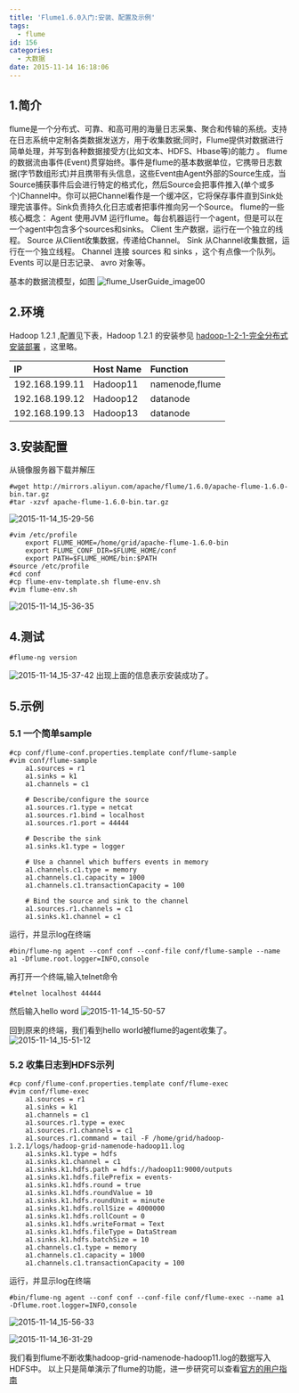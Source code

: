 ```yaml
---
title: 'Flume1.6.0入门:安装、配置及示例'
tags:
  - flume
id: 156
categories:
  - 大数据
date: 2015-11-14 16:18:06
---
```


## 1.简介

flume是一个分布式、可靠、和高可用的海量日志采集、聚合和传输的系统。支持在日志系统中定制各类数据发送方，用于收集数据;同时，Flume提供对数据进行简单处理，并写到各种数据接受方(比如文本、HDFS、Hbase等)的能力 。
flume的数据流由事件(Event)贯穿始终。事件是flume的基本数据单位，它携带日志数据(字节数组形式)并且携带有头信息，这些Event由Agent外部的Source生成，当Source捕获事件后会进行特定的格式化，然后Source会把事件推入(单个或多个)Channel中。你可以把Channel看作是一个缓冲区，它将保存事件直到Sink处理完该事件。Sink负责持久化日志或者把事件推向另一个Source。
flume的一些核心概念：
Agent 使用JVM 运行flume。每台机器运行一个agent，但是可以在一个agent中包含多个sources和sinks。
Client 生产数据，运行在一个独立的线程。
Source 从Client收集数据，传递给Channel。
Sink 从Channel收集数据，运行在一个独立线程。
Channel 连接 sources 和 sinks ，这个有点像一个队列。
Events 可以是日志记录、 avro 对象等。

基本的数据流模型，如图
![flume_UserGuide_image00](http://orufryv17.bkt.clouddn.com/wp-content/uploads/2015/11/flume_UserGuide_image00.png)

## 2.环境

Hadoop 1.2.1 ,配置见下表，Hadoop 1.2.1 的安装参见 [hadoop-1-2-1-完全分布式安装部署](/2015/10/hadoop-1-2-1-完全分布式安装部署/) ，这里略。


|IP|Host Name|Function|
|:--|:--|:--|
|192.168.199.11|Hadoop11|namenode,flume|
|192.168.199.12|Hadoop12|datanode|
|192.168.199.13|Hadoop13|datanode|

## 3.安装配置

从镜像服务器下载并解压
	
	#wget http://mirrors.aliyun.com/apache/flume/1.6.0/apache-flume-1.6.0-bin.tar.gz
	#tar -xzvf apache-flume-1.6.0-bin.tar.gz
![2015-11-14_15-29-56](http://orufryv17.bkt.clouddn.com/wp-content/uploads/2015/11/2015-11-14_15-29-56.jpg)
	
	#vim /etc/profile
		export FLUME_HOME=/home/grid/apache-flume-1.6.0-bin
		export FLUME_CONF_DIR=$FLUME_HOME/conf
		export PATH=$FLUME_HOME/bin:$PATH
	#source /etc/profile
	#cd conf
	#cp flume-env-template.sh flume-env.sh
	#vim flume-env.sh
![2015-11-14_15-36-35](http://orufryv17.bkt.clouddn.com/wp-content/uploads/2015/11/2015-11-14_15-36-35.jpg)

## 4.测试

	#flume-ng version
![2015-11-14_15-37-42](http://orufryv17.bkt.clouddn.com/wp-content/uploads/2015/11/2015-11-14_15-37-42.jpg)
出现上面的信息表示安装成功了。

## 5.示例

### 5.1 一个简单sample

	#cp conf/flume-conf.properties.template conf/flume-sample
	#vim conf/flume-sample
		a1.sources = r1
		a1.sinks = k1
		a1.channels = c1

		# Describe/configure the source
		a1.sources.r1.type = netcat
		a1.sources.r1.bind = localhost
		a1.sources.r1.port = 44444
		
		# Describe the sink
		a1.sinks.k1.type = logger
		
		# Use a channel which buffers events in memory
		a1.channels.c1.type = memory
		a1.channels.c1.capacity = 1000
		a1.channels.c1.transactionCapacity = 100
		
		# Bind the source and sink to the channel
		a1.sources.r1.channels = c1
		a1.sinks.k1.channel = c1
运行，并显示log在终端
	
	#bin/flume-ng agent --conf conf --conf-file conf/flume-sample --name a1 -Dflume.root.logger=INFO,console

再打开一个终端,输入telnet命令
	
	#telnet localhost 44444
然后输入hello word
![2015-11-14_15-50-57](http://orufryv17.bkt.clouddn.com/wp-content/uploads/2015/11/2015-11-14_15-50-57.jpg)

回到原来的终端，我们看到hello world被flume的agent收集了。
![2015-11-14_15-51-12](http://orufryv17.bkt.clouddn.com/wp-content/uploads/2015/11/2015-11-14_15-51-12.jpg)

### 5.2 收集日志到HDFS示列

	#cp conf/flume-conf.properties.template conf/flume-exec
	#vim conf/flume-exec
		a1.sources = r1
		a1.sinks = k1
		a1.channels = c1
		a1.sources.r1.type = exec
		a1.sources.r1.channels = c1
		a1.sources.r1.command = tail -F /home/grid/hadoop-1.2.1/logs/hadoop-grid-namenode-hadoop11.log
		a1.sinks.k1.type = hdfs
		a1.sinks.k1.channel = c1
		a1.sinks.k1.hdfs.path = hdfs://hadoop11:9000/outputs
		a1.sinks.k1.hdfs.filePrefix = events-
		a1.sinks.k1.hdfs.round = true
		a1.sinks.k1.hdfs.roundValue = 10
		a1.sinks.k1.hdfs.roundUnit = minute
		a1.sinks.k1.hdfs.rollSize = 4000000
		a1.sinks.k1.hdfs.rollCount = 0
		a1.sinks.k1.hdfs.writeFormat = Text
		a1.sinks.k1.hdfs.fileType = DataStream
		a1.sinks.k1.hdfs.batchSize = 10
		a1.channels.c1.type = memory
		a1.channels.c1.capacity = 1000
		a1.channels.c1.transactionCapacity = 100

运行，并显示log在终端
	
	#bin/flume-ng agent --conf conf --conf-file conf/flume-exec --name a1 -Dflume.root.logger=INFO,console

![2015-11-14_15-56-33](http://orufryv17.bkt.clouddn.com/wp-content/uploads/2015/11/2015-11-14_15-56-33.jpg)

![2015-11-14_16-31-29](http://orufryv17.bkt.clouddn.com/wp-content/uploads/2015/11/2015-11-14_16-31-29.jpg)

我们看到flume不断收集hadoop-grid-namenode-hadoop11.log的数据写入HDFS中。
以上只是简单演示了flume的功能，进一步研究可以查看[官方的用户指南](http://flume.apache.org/FlumeUserGuide.html)
